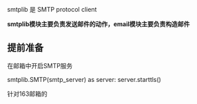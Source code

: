 smtplib 是 SMTP protocol client

**smtplib模块主要负责发送邮件的动作，email模块主要负责构造邮件**





## 提前准备

在邮箱中开启SMTP服务



smtplib.SMTP(smtp_server) as server:
server.starttls()



针对163邮箱的



